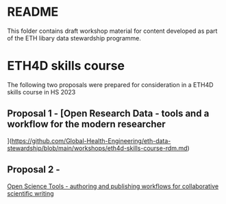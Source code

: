 # README

This folder contains draft workshop material for content developed as part of the ETH libary data stewardship programme.

# ETH4D skills course

The following two proposals were prepared for consideration in a ETH4D skills course in HS 2023
    
## Proposal 1 - [Open Research Data - tools and a workflow for the modern researcher
](https://github.com/Global-Health-Engineering/eth-data-stewardship/blob/main/workshops/eth4d-skills-course-rdm.md)

## Proposal 2 - 
[Open Science Tools - authoring and publishing workflows for collaborative scientific writing](https://github.com/Global-Health-Engineering/eth-data-stewardship/blob/main/workshops/eth4d-skills-course-rdm.md)


